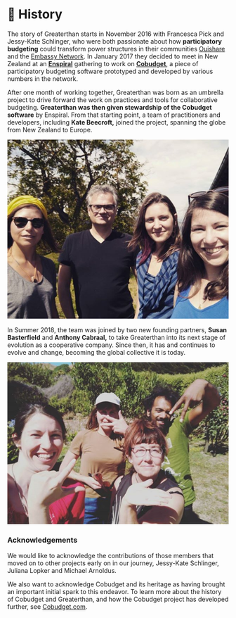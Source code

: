 # 📖 History

The story of Greaterthan starts in November 2016 with Francesca Pick and Jessy-Kate Schlinger, who were both passionate about how **participatory budgeting** could transform power structures in their communities [Ouishare](http://ouishare.net) and the [Embassy Network](http://embassynetwork.com). In January 2017 they decided to meet in New Zealand at an [**Enspiral**](http://enspiral.com) gathering to work on [**Cobudget**,](https://app.gitbook.com/cobudget) a piece of participatory budgeting software prototyped and developed by various numbers in the network.

After one month of working together, Greaterthan was born as an umbrella project to drive forward the work on practices and tools for collaborative budgeting. **Greaterthan was then given stewardship of the Cobudget software** by Enspiral. From that starting point, a team of practitioners and developers, including **Kate Beecroft,** joined the project, spanning the globe from New Zealand to Europe.

![Team Sprint in May 2017 (Spain) with (left to right) Kate Beecroft, Michael Arnoldus, Jessy-Kate Schlinger and Francesca Pick. ](../.gitbook/assets/team2017.PNG)

In Summer 2018, the team was joined by two new founding partners, **Susan Basterfield** and **Anthony Cabraal,** to take Greaterthan into its next stage of evolution as a cooperative company. Since then, it has and continues to evolve and change, becoming the global collective it is today. &#x20;

![Team sprint in February 2019 (New Zealand) with (left to right) Francesca Pick, Kate Beecroft, Susan Basterfield and Anthony Cabraal](../.gitbook/assets/team2019.PNG)

### Acknowledgements

We would like to acknowledge the contributions of those members that moved on to other projects early on in our journey, Jessy-Kate Schlinger, Juliana Lopker and Michael Arnoldus.&#x20;

We also want to acknowledge Cobudget and its heritage as having brought an important initial spark to this endeavor. To learn more about the history of Cobudget and Greaterthan, and how the Cobudget project has developed further, see [Cobudget.com](https://cobudget.com/about).&#x20;

